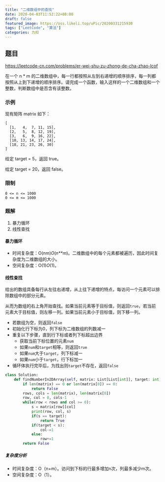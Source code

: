 ```yaml
---
title: "二维数组中的查找"
date: 2020-04-03T11:52:22+08:00
draft: false
featured_image: https://oss.likeli.top/uPic/20200331215930
tags: ["LeetCode", "算法"]
categories: 力扣
---
```


## 题目

https://leetcode-cn.com/problems/er-wei-shu-zu-zhong-de-cha-zhao-lcof

在一个 n * m 的二维数组中，每一行都按照从左到右递增的顺序排序，每一列都按照从上到下递增的顺序排序。请完成一个函数，输入这样的一个二维数组和一个整数，判断数组中是否含有该整数。 

### 示例

现有矩阵 matrix 如下：

```
[
  [1,   4,  7, 11, 15],
  [2,   5,  8, 12, 19],
  [3,   6,  9, 16, 22],
  [10, 13, 14, 17, 24],
  [18, 21, 23, 26, 30]
]
```

给定 target = 5，返回 true。

给定 target = 20，返回 false。

### 限制

```
0 <= n <= 1000
0 <= m <= 1000
```



### 题解

1. 暴力循环
2. 线性查找

#### 暴力循环

* 时间复杂度：O(nm)*O*(*n**m*)。二维数组中的每个元素都被遍历，因此时间复杂度为二维数组的大小。
* 空间复杂度：O(1)*O*(1)。

#### 线性查找

给出的数组具备每行从左往右递增，从上往下递增的特点，每访问一个元素可以排除数组中的部分元素。

从而为数组的右上角开始查找。如果当前元素等于目标值，则返回`true`，若当前元素大于目标值，则左移一列。如果当前元素小于目标值，则下移一列。

* 若数组为空，则返回`false`
* 初始化行下标为0，列下标为二维数组的列数减一
* 重复以下步骤，直到行下标或者列下标超出边界
  * 获取当前下标位置的元素`num`
  * 如果`num`和`target`相等，则返回`true`
  * 如果`num`大于`target`，列下标减一
  * 如果`num`小于`target`，行下标加一
* 循环体执行完毕后，为找出则`target`不存在，返回`false`

```python
class Solution:
    def findNumberIn2DArray(self, matrix: List[List[int]], target: int) -> bool:
        if len(matrix) == 0 or len(matrix[0]) == 0:
            return False
        rows, cols = len(matrix), len(matrix[0])
        row, col = 0, cols-1
        while(row < rows and col >= 0):
            s = matrix[row][col]
            print(row, col, s)
            if(s == target):
                return True
            if(target < s):
                col-=1
            else:
                row+=1
        return False
```



##### 复杂度分析

* 时间复杂度：O（n+m）。访问到下标的行最多增加n次，列最多减少m次。
* 空间复杂度：O（1）。